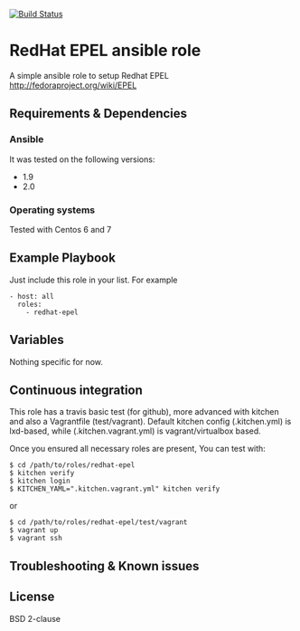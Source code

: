 [![Build Status](https://travis-ci.org/juju4/ansible-redhat-epel.svg?branch=master)](https://travis-ci.org/juju4/ansible-myrole)
# RedHat EPEL ansible role

A simple ansible role to setup Redhat EPEL
http://fedoraproject.org/wiki/EPEL

## Requirements & Dependencies

### Ansible
It was tested on the following versions:
 * 1.9
 * 2.0

### Operating systems

Tested with Centos 6 and 7

## Example Playbook

Just include this role in your list.
For example

```
- host: all
  roles:
    - redhat-epel
```

## Variables

Nothing specific for now.

## Continuous integration

This role has a travis basic test (for github), more advanced with kitchen and also a Vagrantfile (test/vagrant).
Default kitchen config (.kitchen.yml) is lxd-based, while (.kitchen.vagrant.yml) is vagrant/virtualbox based.

Once you ensured all necessary roles are present, You can test with:
```
$ cd /path/to/roles/redhat-epel
$ kitchen verify
$ kitchen login
$ KITCHEN_YAML=".kitchen.vagrant.yml" kitchen verify
```
or
```
$ cd /path/to/roles/redhat-epel/test/vagrant
$ vagrant up
$ vagrant ssh
```

## Troubleshooting & Known issues


## License

BSD 2-clause


